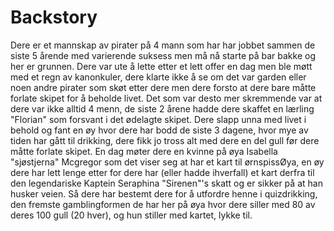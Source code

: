 # Backstory
Dere er et mannskap av pirater på 4 mann som har har jobbet sammen de siste 5 årende med varierende suksess men må nå starte på bar bakke og her er grunnen.
Dere var ute å lette etter et lett offer en dag men ble møtt med et regn av kanonkuler, dere klarte ikke å se om det var garden eller noen andre pirater som skøt etter dere men dere forsto at dere bare måtte forlate skipet for å beholde livet. Det som var desto mer skremmende var at dere var ikke alltid 4 menn, de siste 2 årene hadde dere skaffet en lærling "Florian" som forsvant i det ødelagte skipet.
Dere slapp unna med livet i behold og fant en øy hvor dere har bodd de siste 3 dagene, hvor mye av tiden har gått til drikking, dere fikk jo tross alt med dere en del gull før dere måtte forlate skipet.
En dag møter dere en kvinne på øya Isabella "sjøstjerna" Mcgregor som det viser seg at har et kart til ørnspissØya, en øy dere har lett lenge etter for dere har (eller hadde ihverfall) et kart derfra til den legendariske Kaptein Seraphina "Sirenen"'s skatt og <inputQuartermasternavn> er sikker på at han husker veien. Så dere har bestemt dere for å utfordre henne i quizdrikking, den fremste gamblingformen de har her på øya hvor dere siller med 80 av deres 100 gull (20 hver), og hun stiller med kartet, lykke til.